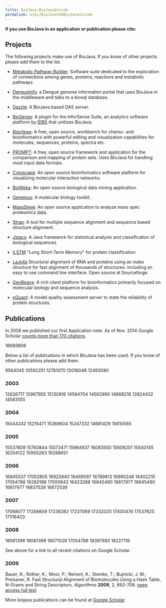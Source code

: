 ```yaml
---
title: BioJava:BioJavaInside
permalink: wiki/BioJava%3ABioJavaInside
---
```


**If you use BioJava in an application or publication please cite:**

Projects
--------

The following projects make use of BioJava. If you know of other
projects please add them to the list.

-   [Metabolic Pathway Builder](http://www.genostar.com/): Software
    suite dedicated to the exploration of connections among genes,
    proteins, reactions and metabolic pathways

<!-- -->

-   [DengueInfo](http://www.dengueinfo.org/): a Dengue genome
    information portal that uses BioJava in the middleware and talks to
    a biosql database.

<!-- -->

-   [Dazzle](http://www.derkholm.net/thomas/dazzle): A BioJava based DAS
    server.

<!-- -->

-   [BioSense](http://www.idbs.com/InforSenseSuite/BioSense): A plugin
    for the InforSense Suite, an analytics software platform by
    [IDBS](http://www.idbs.com/) that unitizes BioJava.

<!-- -->

-   [Bioclipse](http://www.bioclipse.net): A free, open source,
    workbench for chemo- and bioinformatics with powerful editing and
    visualization capabilities for molecules, sequences, proteins,
    spectra etc.

<!-- -->

-   [PROMPT](http://webclu.bio.wzw.tum.de/prompt): A free, open source
    framework and application for the comparison and mapping of protein
    sets. Uses BioJava for handling most input data formats.

<!-- -->

-   [Cytoscape](http://www.cytoscape.org): An open source bioinformatics
    software platform for visualizing molecular interaction networks.

<!-- -->

-   [BioWeka](http://www.bioweka.org): An open source biological data
    mining application.

<!-- -->

-   [Geneious](http://www.biomatters.com): A molecular biology toolkit.

<!-- -->

-   [MassSieve](http://www.ncbi.nlm.nih.gov/staff/slottad/MassSieve/):
    An open source application to analyze mass spec proteomics data.

<!-- -->

-   [Strap](http://www.charite.de/bioinf/strap/): A tool for multiple
    sequence alignment and sequence based structure alignment.

<!-- -->

-   [Jstacs](http://www.jstacs.de): A Java framework for statistical
    analysis and classification of biological sequences

<!-- -->

-   [jLSTM](http://www.bioinf.jku.at/software/LSTM_protein/) "Long
    Short-Term Memory" for protein classification

<!-- -->

-   [LaJolla](http://lajolla.sourceforge.net) Structural alignment of
    RNA and proteins using an index structure for fast alignment of
    thousands of structures. Including an easy to use command line
    interface. Open source at Sourceforge.

<!-- -->

-   [GenBeans](http://www.geneinfinity.org/genbeans/index.html): A rich
    client platform for bioinformatics primarily focused on molecular
    biology and sequence analysis.

<!-- -->

-   [eQuant](http://bioservices.hs-mittweida.de/equant/): A model
    quality assessment server to state the reliability of protein
    structures.

Publications
------------

In 2008 we published our first Application note. As of Nov. 2014 Google
Scholar [counts more than 170
citations](http://scholar.google.com/scholar?cites=3048631375755320177&as_sdt=2005&sciodt=0,5&hl=en).

<pubmed name="BioJava2008"> 18689808 </pubmed>

Below a list of publications in which BioJava has been used. If you know
of other publications please add them.

<pubmed name="hidalgo1998"> 9564045 </pubmed>
<pubmed name="jacobs2000">10592251 </pubmed>
<pubmed name="xie2000">12761070</pubmed> <pubmed> 12016048</pubmed>
<pubmed> 12493080 </pubmed>

### 2003

<pubmed > 12626717</pubmed> <pubmed > 12967955 </pubmed> <pubmed >
15130816 </pubmed> <pubmed > 14594704 </pubmed> <pubmed > 14592990
</pubmed> <pubmed > 14668218</pubmed> <pubmed > 12824432 </pubmed>
<pubmed > 14583100</pubmed>

### 2004

<pubmed > 15044242 </pubmed> <pubmed > 15215471 </pubmed> <pubmed >
15369604 </pubmed> <pubmed > 15247332 </pubmed> <pubmed > 14681429
</pubmed> <pubmed > 15610565 </pubmed>

### 2005

<pubmed > 15537809</pubmed> <pubmed > 15760844</pubmed> <pubmed >
15572471 </pubmed> <pubmed > 15984937 </pubmed> <pubmed > 16083500
</pubmed> <pubmed > 15608201 </pubmed> <pubmed > 15640145 </pubmed>
<pubmed > 16204122 </pubmed> <pubmed > 15905283 </pubmed> <pubmed >
16288651 </pubmed>

### 2006

<pubmed > 16845037 </pubmed> <pubmed > 17002805 </pubmed> <pubmed >
16925840 </pubmed> <pubmed > 16469097</pubmed> <pubmed >
16789813</pubmed> <pubmed > 16990246</pubmed> <pubmed >
16402215</pubmed> <pubmed > 17054788 </pubmed> <pubmed > 16260186
</pubmed> <pubmed > 17000643</pubmed> <pubmed > 16423288</pubmed>
<pubmed > 16845480 </pubmed> <pubmed > 16817977 </pubmed> <pubmed >
16845480</pubmed> <pubmed > 16817977</pubmed> <pubmed >
16837528</pubmed> <pubmed > 16872539</pubmed>

### 2007

<pubmed > 17068077</pubmed> <pubmed > 17288609 </pubmed> <pubmed >
17238282</pubmed> <pubmed > 17237069 </pubmed> <pubmed >
17332025</pubmed> <pubmed > 17400476</pubmed> <pubmed >
17537825</pubmed> <pubmed > 17316423</pubmed>

### 2008

<pubmed > 18061398</pubmed> <pubmed name="zajac2008">18061398</pubmed>
<pubmed name="vernikos2008">18071028</pubmed>
<pubmed name="liang2008">17054788</pubmed>
<pubmed name="chalk2008">18397893</pubmed>
<pubmed name="gront2008">18227118</pubmed>

See above for a link to all recent citations on Google Scholar.

### 2009

Bauer, R.; Rother, K.; Moor, P.; Reinert, K.; Steinke, T.; Bujnicki, J.
M.; Preissner, R. Fast Structural Alignment of Biomolecules Using a Hash
Table, N-Grams and String Descriptors. *Algorithms* **2009**, 2,
692-709. [open access full text](http://www.mdpi.com/1999-4893/2/2/692)

More biojava publications can be found at [Google
Scholar](http://scholar.google.com/scholar?q=biojava).
